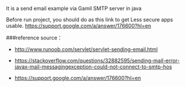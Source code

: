 It is a send email example via Gamil SMTP server in java

Before run project, you should do as this link to get Less secure apps usable.
https://support.google.com/a/answer/176600?hl=en 


###reference source：
* http://www.runoob.com/servlet/servlet-sending-email.html

* https://stackoverflow.com/questions/32882595/sending-mail-error-javax-mail-messagingexception-could-not-connect-to-smtp-hos

* https://support.google.com/a/answer/176600?hl=en 




